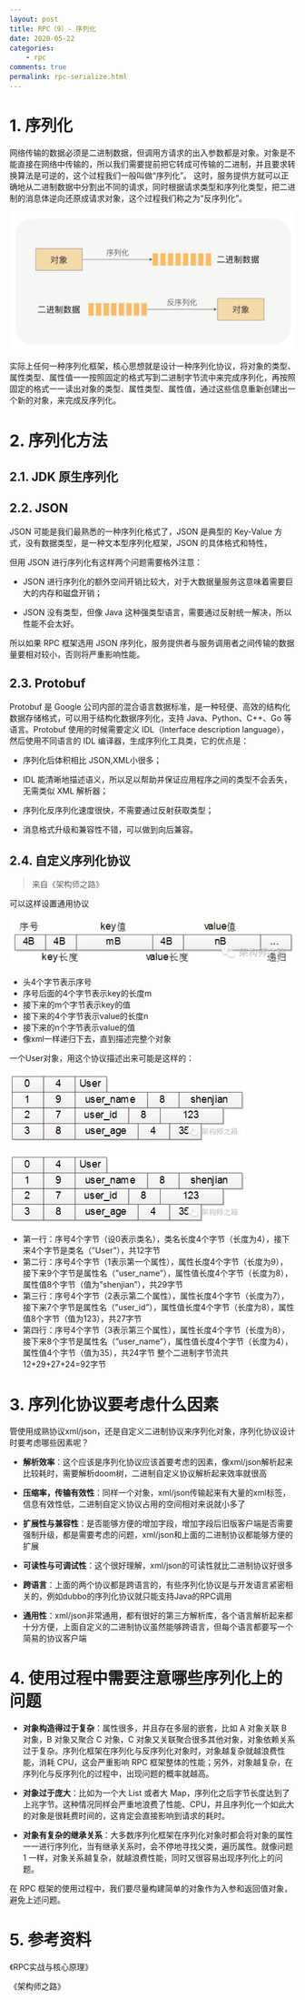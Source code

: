 ```yaml
---
layout: post
title: RPC（9）- 序列化
date: 2020-05-22
categories:
    - rpc
comments: true
permalink: rpc-serialize.html
---
```


# 1. 序列化

网络传输的数据必须是二进制数据，但调用方请求的出入参数都是对象。对象是不能直接在网络中传输的，所以我们需要提前把它转成可传输的二进制，并且要求转换算法是可逆的，这个过程我们一般叫做“序列化”。  这时，服务提供方就可以正确地从二进制数据中分割出不同的请求，同时根据请求类型和序列化类型，把二进制的消息体逆向还原成请求对象，这个过程我们称之为“反序列化”。

![](/assets/images/posts/rpc-message/rpc-message-8.jpg)

实际上任何一种序列化框架，核心思想就是设计一种序列化协议，将对象的类型、属性类型、属性值一一按照固定的格式写到二进制字节流中来完成序列化，再按照固定的格式一一读出对象的类型、属性类型、属性值，通过这些信息重新创建出一个新的对象，来完成反序列化。

# 2. 序列化方法

## 2.1. JDK 原生序列化

## 2.2. JSON

JSON 可能是我们最熟悉的一种序列化格式了，JSON 是典型的 Key-Value 方式，没有数据类型，是一种文本型序列化框架，JSON 的具体格式和特性，

但用 JSON 进行序列化有这样两个问题需要格外注意：

- JSON 进行序列化的额外空间开销比较大，对于大数据量服务这意味着需要巨大的内存和磁盘开销；

- JSON 没有类型，但像 Java 这种强类型语言，需要通过反射统一解决，所以性能不会太好。

所以如果 RPC 框架选用 JSON 序列化，服务提供者与服务调用者之间传输的数据量要相对较小，否则将严重影响性能。

## 2.3. Protobuf

Protobuf 是 Google  公司内部的混合语言数据标准，是一种轻便、高效的结构化数据存储格式，可以用于结构化数据序列化，支持 Java、Python、C++、Go  等语言。Protobuf 使用的时候需要定义 IDL（Interface description language），然后使用不同语言的 IDL 编译器，生成序列化工具类，它的优点是：

- 序列化后体积相比 JSON,XML小很多；

- IDL 能清晰地描述语义，所以足以帮助并保证应用程序之间的类型不会丢失，无需类似 XML 解析器；

- 序列化反序列化速度很快，不需要通过反射获取类型；

- 消息格式升级和兼容性不错，可以做到向后兼容。

## 2.4. 自定义序列化协议

> 来自《架构师之路》

可以这样设置通用协议

![](/assets/images/posts/rpc-message/rpc-message-9.png)

- 头4个字节表示序号
- 序号后面的4个字节表示key的长度m
- 接下来的m个字节表示key的值
- 接下来的4个字节表示value的长度n
- 接下来的n个字节表示value的值
- 像xml一样递归下去，直到描述完整个对象

一个User对象，用这个协议描述出来可能是这样的：

![](/assets/images/posts/rpc-message/rpc-message-10.png)

![](/assets/images/posts/rpc-message/rpc-message-11.png)

- 第一行：序号4个字节（设0表示类名），类名长度4个字节（长度为4），接下来4个字节是类名（”User”），共12字节
- 第二行：序号4个字节（1表示第一个属性），属性长度4个字节（长度为9），接下来9个字节是属性名（”user_name”），属性值长度4个字节（长度为8），属性值8个字节（值为”shenjian”），共29字节
- 第三行：序号4个字节（2表示第二个属性），属性长度4个字节（长度为7），接下来7个字节是属性名（”user_id”），属性值长度4个字节（长度为8），属性值8个字节（值为123），共27字节
- 第四行：序号4个字节（3表示第三个属性），属性长度4个字节（长度为8），接下来8个字节是属性名（”user_name”），属性值长度4个字节（长度为4），属性值4个字节（值为35），共24字节
整个二进制字节流共12+29+27+24=92字节

# 3. 序列化协议要考虑什么因素

管使用成熟协议xml/json，还是自定义二进制协议来序列化对象，序列化协议设计时要考虑哪些因素呢？

- **解析效率**：这个应该是序列化协议应该首要考虑的因素，像xml/json解析起来比较耗时，需要解析doom树，二进制自定义协议解析起来效率就很高

- **压缩率，传输有效性**：同样一个对象，xml/json传输起来有大量的xml标签，信息有效性低，二进制自定义协议占用的空间相对来说就小多了

- **扩展性与兼容性**：是否能够方便的增加字段，增加字段后旧版客户端是否需要强制升级，都是需要考虑的问题，xml/json和上面的二进制协议都能够方便的扩展

- **可读性与可调试性**：这个很好理解，xml/json的可读性就比二进制协议好很多

- **跨语言**：上面的两个协议都是跨语言的，有些序列化协议是与开发语言紧密相关的，例如dubbo的序列化协议就只能支持Java的RPC调用

- **通用性**：xml/json非常通用，都有很好的第三方解析库，各个语言解析起来都十分方便，上面自定义的二进制协议虽然能够跨语言，但每个语言都要写一个简易的协议客户端

# 4. 使用过程中需要注意哪些序列化上的问题

- **对象构造得过于复杂**：属性很多，并且存在多层的嵌套，比如 A 对象关联 B 对象，B 对象又聚合 C 对象，C  对象又关联聚合很多其他对象，对象依赖关系过于复杂。序列化框架在序列化与反序列化对象时，对象越复杂就越浪费性能，消耗 CPU，这会严重影响 RPC 框架整体的性能；另外，对象越复杂，在序列化与反序列化的过程中，出现问题的概率就越高。

- **对象过于庞大**：比如为一个大 List 或者大 Map，序列化之后字节长度达到了上兆字节。这种情况同样会严重地浪费了性能、CPU，并且序列化一个如此大的对象是很耗费时间的，这肯定会直接影响到请求的耗时。

- **对象有复杂的继承关系**：大多数序列化框架在序列化对象时都会将对象的属性一一进行序列化，当有继承关系时，会不停地寻找父类，遍历属性。就像问题 1 一样，对象关系越复杂，就越浪费性能，同时又很容易出现序列化上的问题。

在 RPC 框架的使用过程中，我们要尽量构建简单的对象作为入参和返回值对象，避免上述问题。

# 5. 参考资料

《RPC实战与核心原理》

《架构师之路》
